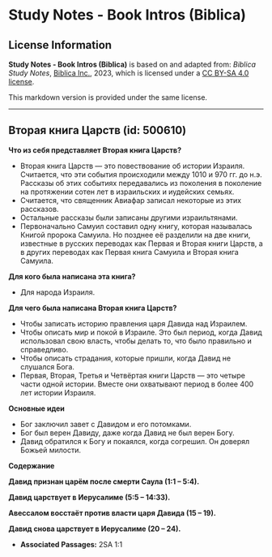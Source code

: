 # Study Notes - Book Intros (Biblica)

## License Information

**Study Notes - Book Intros (Biblica)** is based on and adapted from: _Biblica Study Notes_, [Biblica Inc.](https://www.biblica.com/), 2023, which is licensed under a [CC BY-SA 4.0 license](https://creativecommons.org/licenses/by-sa/4.0/legalcode.en).

This markdown version is provided under the same license.



--------------------------------

## Вторая книга Царств (id: 500610)

**Что из себя представляет Вторая книга Царств?**

* Вторая книга Царств — это повествование об истории Израиля. Считается, что эти события происходили между 1010 и 970 гг. до н.э. Рассказы об этих событиях передавались из поколения в поколение на протяжении сотен лет в израильских и иудейских семьях.
* Считается, что священник Авиафар записал некоторые из этих рассказов.
* Остальные рассказы были записаны другими израильтянами.
* Первоначально Самуил составил одну книгу, которая называлась Книгой пророка Самуила. Но позднее её разделили на две книги, известные в русских переводах как Первая и Вторая книги Царств, а в других переводах как Первая книга Самуила и Вторая книга Самуила.

**Для кого была написана эта книга?**

* Для народа Израиля.

**Для чего была написана Вторая книга Царств?**

* Чтобы записать историю правления царя Давида над Израилем.
* Чтобы описать мир и покой в Израиле. Это был период, когда Давид использовал свою власть, чтобы делать то, что было правильно и справедливо.
* Чтобы описать страдания, которые пришли, когда Давид не слушался Бога.
* Первая, Вторая, Третья и Четвёртая книги Царств — это четыре части одной истории. Вместе они охватывают период в более 400 лет истории Израиля.

**Основные идеи**

* Бог заключил завет с Давидом и его потомками.
* Бог был верен Давиду, даже когда Давид не был верен Богу.
* Давид обратился к Богу и покаялся, когда согрешил. Он доверял Божьей милости.

**Содержание**

**Давид признан царём после смерти Саула (1:1 – 5:4\).**

**Давид царствует в Иерусалиме (5:5 ­­– 14:33\).**

**Авессалом восстаёт против власти царя Давида (15 – 19\).**

**Давид снова царствует в Иерусалиме (20 ­­– 24\).**

* **Associated Passages:** 2SA 1:1

